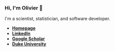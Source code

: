 ### Hi, I'm Olivier 👋

I'm a scientist, statistician, and software developer.

- [**Homepage**](https://olivierbinette.github.io)
- [**LinkedIn**](https://www.linkedin.com/in/olivier-binette/)
- [**Google Scholar**](https://scholar.google.com/citations?user=c1jTnkUAAAAJ&hl=en)
- [**Duke University**](https://scholars.duke.edu/person/olivier.binette)

